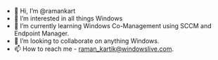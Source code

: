 - 👋 Hi, I’m @ramankart
- 👀 I’m interested in all things Windows
- 🌱 I’m currently learning Windows Co-Management using SCCM and Endpoint Manager.
- 💞️ I’m looking to collaborate on anything Windows.
- 📫 How to reach me - raman_kartik@windowslive.com.

<!---
ramankart/ramankart is a ✨ special ✨ repository because its `README.md` (this file) appears on your GitHub profile.
You can click the Preview link to take a look at your changes.
--->
